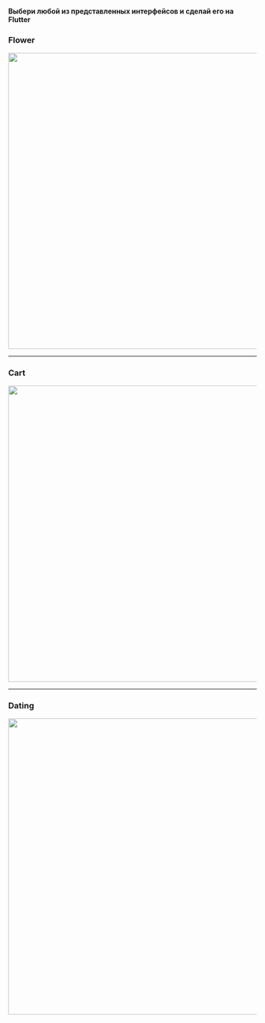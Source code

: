 #### Выбери любой из представленных интерфейсов и сделай его на Flutter

### Flower
<img src="https://github.com/kontur-flutterton/Flutterton/blob/master/Tasks/Level3/src/flower.gif" width="800" height="600">

***
### Cart
<img src="https://github.com/kontur-flutterton/Flutterton/blob/master/Tasks/Level3/src/cart.gif" width="800" height="600">

***
### Dating
<img src="https://github.com/kontur-flutterton/Flutterton/blob/master/Tasks/Level3/src/dating.gif" width="800" height="600">
